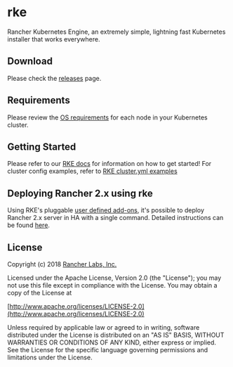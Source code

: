 # rke

Rancher Kubernetes Engine, an extremely simple, lightning fast Kubernetes installer that works everywhere.

## Download

Please check the [releases](https://github.com/rancher/rke/releases/) page.

## Requirements

Please review the [OS requirements](https://rancher.com/docs/rke/v0.1.x/en/installation/os/) for each node in your Kubernetes cluster.

## Getting Started

Please refer to our [RKE docs](http://staging.rancher.com/docs/rke/v0.1.x/en/) for information on how to get started!
For cluster config examples, refer to [RKE cluster.yml examples](https://rancher.com/docs/rke/v0.1.x/en/config-options/example-yamls/)

## Deploying Rancher 2.x using rke

Using RKE's pluggable [user defined add-ons](https://rancher.com/docs/rke/v0.1.x/en/config-options/user-defined-addons/), it's possible to deploy Rancher 2.x server in HA with a single command. Detailed instructions can be found [here](https://rancher.com/docs/rancher/v2.x/en/installation/ha-server-install/).

## License

Copyright (c) 2018 [Rancher Labs, Inc.](http://rancher.com)

Licensed under the Apache License, Version 2.0 (the "License");
you may not use this file except in compliance with the License.
You may obtain a copy of the License at

[http://www.apache.org/licenses/LICENSE-2.0](http://www.apache.org/licenses/LICENSE-2.0)

Unless required by applicable law or agreed to in writing, software
distributed under the License is distributed on an "AS IS" BASIS,
WITHOUT WARRANTIES OR CONDITIONS OF ANY KIND, either express or implied.
See the License for the specific language governing permissions and
limitations under the License.
